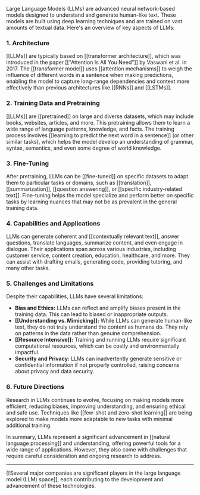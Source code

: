 
Large Language Models (LLMs) are advanced neural network-based models designed to understand and generate human-like text. These models are built using deep learning techniques and are trained on vast amounts of textual data. Here's an overview of key aspects of LLMs:

### 1. **Architecture**
[[LLMs]] are typically based on [[transformer architecture]], which was introduced in the paper [["Attention Is All You Need"]] by Vaswani et al. in 2017. The [[transformer model]] uses [[attention mechanisms]] to weigh the influence of different words in a sentence when making predictions, enabling the model to capture long-range dependencies and context more effectively than previous architectures like [[RNNs]] and [[LSTMs]].

### 2. **Training Data and Pretraining**
[[LLMs]] are [[pretrained]] on large and diverse datasets, which may include books, websites, articles, and more. This pretraining allows them to learn a wide range of language patterns, knowledge, and facts. The training process involves [[learning to predict the next word in a sentence]] (or other similar tasks), which helps the model develop an understanding of grammar, syntax, semantics, and even some degree of world knowledge.

### 3. **Fine-Tuning**
After pretraining, LLMs can be [[fine-tuned]] on specific datasets to adapt them to particular tasks or domains, such as [[translation]], [[summarization]], [[question answering]], or [[specific industry-related text]]. Fine-tuning helps the model specialize and perform better on specific tasks by learning nuances that may not be as prevalent in the general training data.

### 4. **Capabilities and Applications**
LLMs can generate coherent and [[contextually relevant text]], answer questions, translate languages, summarize content, and even engage in dialogue. Their applications span across various industries, including customer service, content creation, education, healthcare, and more. They can assist with drafting emails, generating code, providing tutoring, and many other tasks.

### 5. **Challenges and Limitations**
Despite their capabilities, LLMs have several limitations:
   - **Bias and Ethics:** LLMs can reflect and amplify biases present in the training data. This can lead to biased or inappropriate outputs.
   - **[[Understanding vs. Mimicking]]:** While LLMs can generate human-like text, they do not truly understand the content as humans do. They rely on patterns in the data rather than genuine comprehension.
   - **[[Resource Intensive]]:** Training and running LLMs require significant computational resources, which can be costly and environmentally impactful.
   - **Security and Privacy:** LLMs can inadvertently generate sensitive or confidential information if not properly controlled, raising concerns about privacy and data security.

### 6. **Future Directions**
Research in LLMs continues to evolve, focusing on making models more efficient, reducing biases, improving understanding, and ensuring ethical and safe use. Techniques like [[few-shot and zero-shot learning]] are being explored to make models more adaptable to new tasks with minimal additional training.

In summary, LLMs represent a significant advancement in [[natural language processing]] and understanding, offering powerful tools for a wide range of applications. However, they also come with challenges that require careful consideration and ongoing research to address.

---


[[Several major companies are significant players in the large language model (LLM) space]], each contributing to the development and advancement of these technologies. 